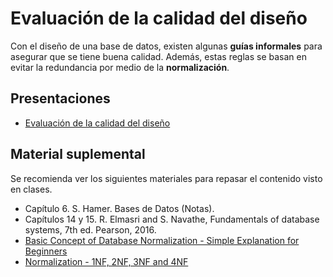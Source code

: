 # Evaluación de la calidad del diseño

Con el diseño de una base de datos, existen algunas **guías informales** para asegurar que se tiene buena calidad. Además, estas reglas se basan en evitar la redundancia por medio de la **normalización**.

## Presentaciones

- [Evaluación de la calidad del diseño](https://github.com/sivanahamer/bases-datos/blob/main/06-Calidad/pres/06-quality.pdf)

## Material suplemental

Se recomienda ver los siguientes materiales para repasar el contenido visto en clases.

- Capítulo 6. S. Hamer. Bases de Datos (Notas).
- Capítulos 14 y 15. R. Elmasri and S. Navathe, Fundamentals of database systems, 7th ed. Pearson, 2016.
- [Basic Concept of Database Normalization - Simple Explanation for Beginners](https://www.youtube.com/watch?v=xoTyrdT9SZI)
- [Normalization - 1NF, 2NF, 3NF and 4NF](https://www.youtube.com/watch?v=UrYLYV7WSHM)
